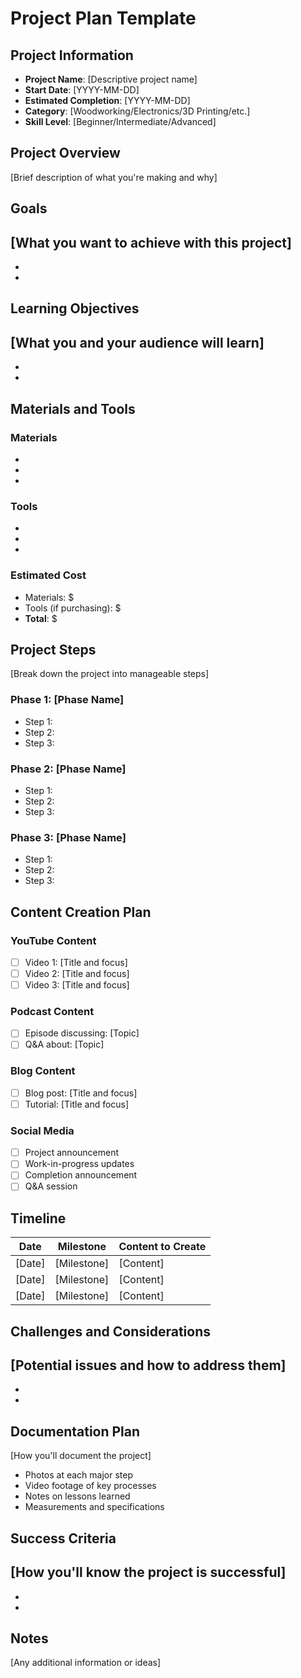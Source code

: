 # Project Plan Template

## Project Information
- **Project Name**: [Descriptive project name]
- **Start Date**: [YYYY-MM-DD]
- **Estimated Completion**: [YYYY-MM-DD]
- **Category**: [Woodworking/Electronics/3D Printing/etc.]
- **Skill Level**: [Beginner/Intermediate/Advanced]

## Project Overview
[Brief description of what you're making and why]

## Goals
[What you want to achieve with this project]
- 
- 
- 

## Learning Objectives
[What you and your audience will learn]
- 
- 
- 

## Materials and Tools
### Materials
- 
- 
- 

### Tools
- 
- 
- 

### Estimated Cost
- Materials: $
- Tools (if purchasing): $
- **Total**: $

## Project Steps
[Break down the project into manageable steps]

### Phase 1: [Phase Name]
- Step 1: 
- Step 2: 
- Step 3: 

### Phase 2: [Phase Name]
- Step 1: 
- Step 2: 
- Step 3: 

### Phase 3: [Phase Name]
- Step 1: 
- Step 2: 
- Step 3: 

## Content Creation Plan

### YouTube Content
- [ ] Video 1: [Title and focus]
- [ ] Video 2: [Title and focus]
- [ ] Video 3: [Title and focus]

### Podcast Content
- [ ] Episode discussing: [Topic]
- [ ] Q&A about: [Topic]

### Blog Content
- [ ] Blog post: [Title and focus]
- [ ] Tutorial: [Title and focus]

### Social Media
- [ ] Project announcement
- [ ] Work-in-progress updates
- [ ] Completion announcement
- [ ] Q&A session

## Timeline
| Date | Milestone | Content to Create |
|------|-----------|-------------------|
| [Date] | [Milestone] | [Content] |
| [Date] | [Milestone] | [Content] |
| [Date] | [Milestone] | [Content] |

## Challenges and Considerations
[Potential issues and how to address them]
- 
- 
- 

## Documentation Plan
[How you'll document the project]
- Photos at each major step
- Video footage of key processes
- Notes on lessons learned
- Measurements and specifications

## Success Criteria
[How you'll know the project is successful]
- 
- 
- 

## Notes
[Any additional information or ideas]
